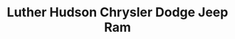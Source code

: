 ---
title: "Luther Hudson Chrysler Dodge Jeep Ram"
url: /hudson/luther-hudson-chrysler-dodge-jeep-ram/
shop: car
---
